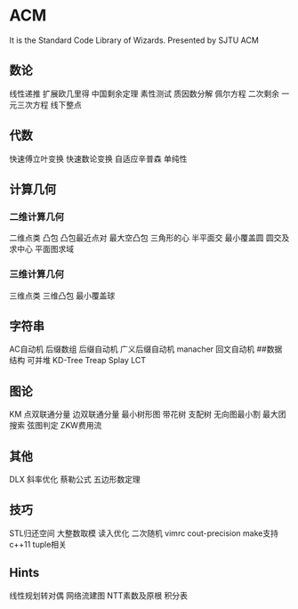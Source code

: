 # ACM
It is the Standard Code Library of Wizards.
Presented by SJTU ACM

## 数论
线性递推
扩展欧几里得
中国剩余定理
素性测试
质因数分解
佩尔方程
二次剩余
一元三次方程
线下整点

## 代数
快速傅立叶变换
快速数论变换
自适应辛普森
单纯性

## 计算几何
### 二维计算几何
二维点类
凸包
凸包最近点对
最大空凸包
三角形的心
半平面交
最小覆盖圆
圆交及求中心
平面图求域
### 三维计算几何
三维点类
三维凸包
最小覆盖球
## 字符串
AC自动机
后缀数组
后缀自动机
广义后缀自动机
manacher
回文自动机
##数据结构
可并堆
KD-Tree
Treap
Splay
LCT
## 图论
KM
点双联通分量
边双联通分量
最小树形图
带花树
支配树
无向图最小割
最大团搜索
弦图判定
ZKW费用流
## 其他
DLX
斜率优化
蔡勒公式
五边形数定理
## 技巧
STL归还空间
大整数取模
读入优化
二次随机
vimrc
cout-precision
make支持c++11
tuple相关
## Hints
线性规划转对偶
网络流建图
NTT素数及原根
积分表

